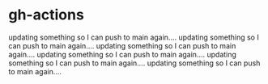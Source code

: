 # gh-actions

updating something so I can push to main again....
updating something so I can push to main again....
updating something so I can push to main again....
updating something so I can push to main again....
updating something so I can push to main again....
updating something so I can push to main again....
